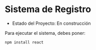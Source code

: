 <h1> Sistema de Registro</h1>

- Estado del Proyecto: En construcción

Para ejecutar el sistema, debes poner: 

```npm install react``` 

